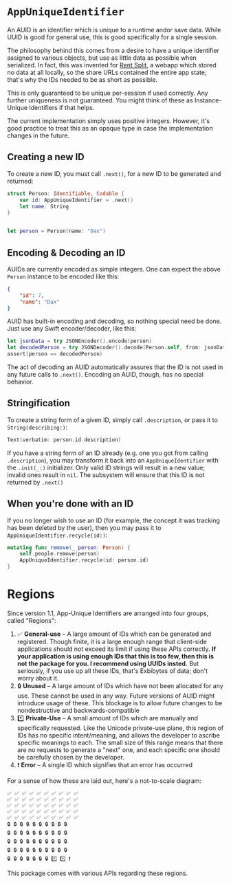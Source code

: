 # `AppUniqueIdentifier`


An AUID is an identifier which is unique to a runtime andor save data. While UUID is good for general use, this is good specifically for a single session.

The philosophy behind this comes from a desire to have a unique identifier assigned to various objects, but use as little data as possible when serialized. In fact, this was invented for [Rent Split](https://split.rent), a webapp which stored no data at all locally, so the share URLs contained the entire app state; that's why the IDs needed to be as short as possible.

This is only guaranteed to be unique per-session if used correctly. Any further uniqueness is not guaranteed. You might think of these as Instance-Unique Identifiers if that helps.

The current implementation simply uses positive integers. However, it's good practice to treat this as an opaque type in case the implementation changes in the future.



## Creating a new ID

To create a new ID, you must call `.next()`, for a new ID to be generated and returned:

```swift
struct Person: Identifiable, Codable {
    var id: AppUniqueIdentifier = .next()
    let name: String
}


let person = Person(name: "Dax")
```



## Encoding & Decoding an ID

AUIDs are currently encoded as simple integers. One can expect the above `Person` instance to be encoded like this:

```json
{
    "id": 7,
    "name": "Dax"
}
```


AUID has built-in encoding and decoding, so nothing special need be done. Just use any Swift encoder/decoder, like this:

```swift
let jsonData = try JSONEncoder().encode(person)
let decodedPerson = try JSONDecoder().decode(Person.self, from: jsonData)
assert(person == decodedPerson)
```


The act of decoding an AUID automatically assures that the ID is not used in any future calls to `.next()`. Encoding an AUID, though, has no special behavior.



## Stringification

To create a string form of a given ID, simply call `.description`, or pass it to `String(describing:)`:

```swift
Text(verbatim: person.id.description)
```


If you have a string form of an ID already (e.g. one you got from calling `.description`), you may transform it back into an `AppUniqueIdentifier` with the `.init(_:)` initializer. Only valid ID strings will result in a new value; invalid ones result in `nil`. The subsystem will ensure that this ID is not returned by `.next()`



## When you're done with an ID

If you no longer wish to use an ID (for example, the concept it was tracking has been deleted by the user), then you may pass it to `AppUniqueIdentifier.recycle(id:)`:

```swift
mutating func remove(_ person: Person) {
    self.people.remove(person)
    AppUniqueIdentifier.recycle(id: person.id)
}
```



# Regions

Since version 1.1, App-Unique Identifiers are arranged into four groups, called "Regions":

1. ✅ **General-use** – A large amount of IDs which can be generated and registered. Though finite, it is a large enough range that client-side applications should not exceed its limit if using these APIs correctly. **If your application is using enough IDs that this is too few, then this is not the package for you. I recommend using UUIDs insted.** But seriously, if you use up all these IDs, that's Exbibytes of data; don't worry about it.
2. 🔒 **Unused** – A large amount of IDs which have not been allocated for any use. These cannot be used in any way. Future versions of AUID might introduce usage of these. This blockage is to allow future changes to be nondestructive and backwards-compatible
3. *️⃣ **Private-Use** – A small amount of IDs which are manually and specifically requested. Like the Unicode private-use plane, this region of IDs has no specific intent/meaning, and allows the developer to ascribe specific meanings to each. The small size of this range means that there are no requests to generate a "next" one, and each specific one should be carefully chosen by the developer.
4. ❗️ **Error** – A single ID which signifies that an error has occurred

For a sense of how these are laid out, here's a not-to-scale diagram:

```
✅ ✅ ✅ ✅ ✅ ✅ ✅ ✅ ✅ ✅
✅ ✅ ✅ ✅ ✅ ✅ ✅ ✅ ✅ ✅
✅ ✅ ✅ ✅ ✅ ✅ ✅ ✅ ✅ ✅
✅ ✅ ✅ ✅ ✅ ✅ ✅ ✅ ✅ ✅
✅ ✅ ✅ ✅ ✅ ✅ ✅ ✅ ✅ ✅
🔒 🔒 🔒 🔒 🔒 🔒 🔒 🔒 🔒 🔒
🔒 🔒 🔒 🔒 🔒 🔒 🔒 🔒 🔒 🔒
🔒 🔒 🔒 🔒 🔒 🔒 🔒 🔒 🔒 🔒
🔒 🔒 🔒 🔒 🔒 🔒 🔒 🔒 🔒 🔒
🔒 🔒 🔒 🔒 🔒 🔒 🔒 *️⃣ *️⃣ ❗️
```


This package comes with various APIs regarding these regions.
